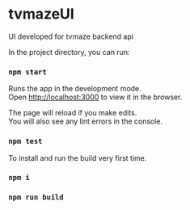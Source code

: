 # tvmazeUI
UI developed for tvmaze backend api


In the project directory, you can run:

### `npm start`

Runs the app in the development mode.\
Open [http://localhost:3000](http://localhost:3000) to view it in the browser.

The page will reload if you make edits.\
You will also see any lint errors in the console.

### `npm test`

To install and run the build very first time.
### `npm i`
### `npm run build`